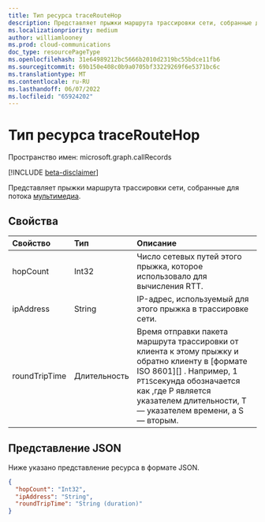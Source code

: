 ```yaml
---
title: Тип ресурса traceRouteHop
description: Представляет прыжки маршрута трассировки сети, собранные для потока мультимедиа.
ms.localizationpriority: medium
author: williamlooney
ms.prod: cloud-communications
doc_type: resourcePageType
ms.openlocfilehash: 31e64989212bc5666b2010d2319bc55bdce11fb6
ms.sourcegitcommit: 69b150e408c0b9a0705bf33229269f6e5371bc6c
ms.translationtype: MT
ms.contentlocale: ru-RU
ms.lasthandoff: 06/07/2022
ms.locfileid: "65924202"
---
```

# <a name="traceroutehop-resource-type"></a>Тип ресурса traceRouteHop

Пространство имен: microsoft.graph.callRecords

[!INCLUDE [beta-disclaimer](../../includes/beta-disclaimer.md)]

Представляет прыжки маршрута трассировки сети, собранные для потока [мультимедиа](callrecords-mediastream.md).

## <a name="properties"></a>Свойства

| Свойство     | Тип        | Описание |
|:-------------|:------------|:------------|
|hopCount|Int32|Число сетевых путей этого прыжка, которое использовало для вычисления RTT.|
|ipAddress|String|IP-адрес, используемый для этого прыжка в трассировке сети.|
|roundTripTime|Длительность|Время отправки пакета маршрута трассировки от клиента к этому прыжку и обратно клиенту в [формате ISO 8601][] . Например, 1 `PT1S`секунда обозначается как ,где P является указателем длительности, T — указателем времени, а S — вторым.|

## <a name="json-representation"></a>Представление JSON

Ниже указано представление ресурса в формате JSON.

<!-- {
  "blockType": "resource",
  "@odata.type": "microsoft.graph.callRecords.traceRouteHop"
}-->

```json
{
  "hopCount": "Int32",
  "ipAddress": "String",
  "roundTripTime": "String (duration)"
}
```

[ISO 8601]: https://www.iso.org/iso/iso8601
